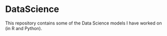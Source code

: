 # DataScience
This repository contains some of the Data Science models I have worked on (in R and Python).
